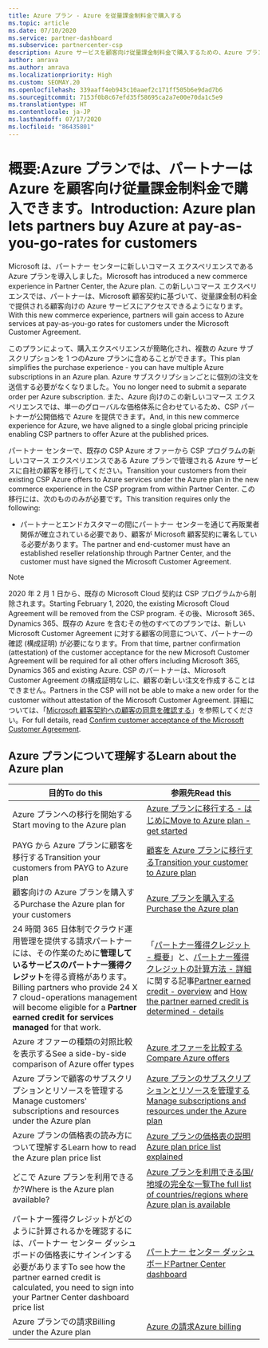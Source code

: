 ```yaml
---
title: Azure プラン - Azure を従量課金制料金で購入する
ms.topic: article
ms.date: 07/10/2020
ms.service: partner-dashboard
ms.subservice: partnercenter-csp
description: Azure サービスを顧客向け従量課金制料金で購入するための、Azure プランのコマースエクスペリエンスについて説明します。 新しいセキュリティ要件についても説明します。
author: amrava
ms.author: amrava
ms.localizationpriority: High
ms.custom: SEOMAY.20
ms.openlocfilehash: 339aaff4eb943c10aaef2c171ff505b6e9dad7b6
ms.sourcegitcommit: 7153f0b8c67efd35f58695ca2a7e00e70da1c5e9
ms.translationtype: HT
ms.contentlocale: ja-JP
ms.lasthandoff: 07/17/2020
ms.locfileid: "86435801"
---
```

# <a name="introduction-azure-plan-lets-partners-buy-azure-at-pay-as-you-go-rates-for-customers"></a><span data-ttu-id="c8b63-104">概要:Azure プランでは、パートナーは Azure を顧客向け従量課金制料金で購入できます。</span><span class="sxs-lookup"><span data-stu-id="c8b63-104">Introduction: Azure plan lets partners buy Azure at pay-as-you-go-rates for customers</span></span>

<span data-ttu-id="c8b63-105">Microsoft は、パートナー センターに新しいコマース エクスペリエンスである Azure プランを導入しました。</span><span class="sxs-lookup"><span data-stu-id="c8b63-105">Microsoft has introduced a new commerce experience in Partner Center, the Azure plan.</span></span>  <span data-ttu-id="c8b63-106">この新しいコマース エクスペリエンスでは、パートナーは、Microsoft 顧客契約に基づいて、従量課金制の料金で提供される顧客向けの Azure サービスにアクセスできるようになります。</span><span class="sxs-lookup"><span data-stu-id="c8b63-106">With this new commerce experience, partners will gain access to Azure services at pay-as-you-go rates for customers under the Microsoft Customer Agreement.</span></span>

<span data-ttu-id="c8b63-107">このプランによって、購入エクスペリエンスが簡略化され、複数の Azure サブスクリプションを 1 つのAzure プランに含めることができます。</span><span class="sxs-lookup"><span data-stu-id="c8b63-107">This plan simplifies the purchase experience - you can have multiple Azure subscriptions in an Azure plan.</span></span> <span data-ttu-id="c8b63-108">Azure サブスクリプションごとに個別の注文を送信する必要がなくなりました。</span><span class="sxs-lookup"><span data-stu-id="c8b63-108">You no longer need to submit a separate order per Azure subscription.</span></span> <span data-ttu-id="c8b63-109">また、Azure 向けのこの新しいコマース エクスペリエンスでは、単一のグローバルな価格体系に合わせているため、CSP パートナーが公開価格で Azure を提供できます。</span><span class="sxs-lookup"><span data-stu-id="c8b63-109">And, in this new commerce experience for Azure, we have aligned to a single global pricing principle enabling CSP partners to offer Azure at the published prices.</span></span>

<span data-ttu-id="c8b63-110">パートナー センターで、既存の CSP Azure オファーから CSP プログラムの新しいコマース エクスペリエンスである Azure プランで管理される Azure サービスに自社の顧客を移行してください。</span><span class="sxs-lookup"><span data-stu-id="c8b63-110">Transition your customers from their existing CSP Azure offers to Azure services under the Azure plan in the new commerce experience in the CSP program from within Partner Center.</span></span> <span data-ttu-id="c8b63-111">この移行には、次のもののみが必要です。</span><span class="sxs-lookup"><span data-stu-id="c8b63-111">This transition requires only the following:</span></span>

- <span data-ttu-id="c8b63-112">パートナーとエンドカスタマーの間にパートナー センターを通じて再販業者関係が確立されている必要であり、顧客が Microsoft 顧客契約に署名している必要があります。</span><span class="sxs-lookup"><span data-stu-id="c8b63-112">The partner and end-customer must have an established reseller relationship through Partner Center, and the customer must have signed the Microsoft Customer Agreement.</span></span>

>[!Note]
><span data-ttu-id="c8b63-113">2020 年 2 月 1 日から、既存の Microsoft Cloud 契約は CSP プログラムから削除されます。</span><span class="sxs-lookup"><span data-stu-id="c8b63-113">Starting February 1, 2020, the existing Microsoft Cloud Agreement will be removed from the CSP program.</span></span> <span data-ttu-id="c8b63-114">その後、Microsoft 365、Dynamics 365、既存の Azure を含むその他のすべてのプランでは、新しい Microsoft Customer Agreement に対する顧客の同意について、パートナーの確認 (構成証明) が必要になります。</span><span class="sxs-lookup"><span data-stu-id="c8b63-114">From that time, partner confirmation (attestation) of the customer acceptance for the new Microsoft Customer Agreement will be required for all other offers including Microsoft 365, Dynamics 365 and existing Azure.</span></span> <span data-ttu-id="c8b63-115">CSP のパートナーは、Microsoft Customer Agreement の構成証明なしに、顧客の新しい注文を作成することはできません。</span><span class="sxs-lookup"><span data-stu-id="c8b63-115">Partners in the CSP will not be able to make a new order for the customer without attestation of the Microsoft Customer Agreement.</span></span> <span data-ttu-id="c8b63-116">詳細については、「[Microsoft 顧客契約への顧客の同意を確認する](confirm-customer-agreement.md)」を参照してください。</span><span class="sxs-lookup"><span data-stu-id="c8b63-116">For full details, read [Confirm customer acceptance of the Microsoft Customer Agreement](confirm-customer-agreement.md).</span></span>


## <a name="learn-about-the-azure-plan"></a><span data-ttu-id="c8b63-117">Azure プランについて理解する</span><span class="sxs-lookup"><span data-stu-id="c8b63-117">Learn about the Azure plan</span></span>

|<span data-ttu-id="c8b63-118">**目的**</span><span class="sxs-lookup"><span data-stu-id="c8b63-118">**To do this**</span></span>   |<span data-ttu-id="c8b63-119">**参照先**</span><span class="sxs-lookup"><span data-stu-id="c8b63-119">**Read this**</span></span>   |
|------------------|---------------------|
|<span data-ttu-id="c8b63-120">Azure プランへの移行を開始する</span><span class="sxs-lookup"><span data-stu-id="c8b63-120">Start moving to the Azure plan</span></span>|[<span data-ttu-id="c8b63-121">Azure プランに移行する - はじめに</span><span class="sxs-lookup"><span data-stu-id="c8b63-121">Move to Azure plan - get started</span></span>](azure-plan-get-started.md)
|<span data-ttu-id="c8b63-122">PAYG から Azure プランに顧客を移行する</span><span class="sxs-lookup"><span data-stu-id="c8b63-122">Transition your customers from PAYG to Azure plan</span></span>|[<span data-ttu-id="c8b63-123">顧客を Azure プランに移行する</span><span class="sxs-lookup"><span data-stu-id="c8b63-123">Transition your customer to Azure plan</span></span>](azure-plan-transition.md)|
|<span data-ttu-id="c8b63-124">顧客向けの Azure プランを購入する</span><span class="sxs-lookup"><span data-stu-id="c8b63-124">Purchase the Azure plan for your customers</span></span>|[<span data-ttu-id="c8b63-125">Azure プランを購入する</span><span class="sxs-lookup"><span data-stu-id="c8b63-125">Purchase the Azure plan</span></span>](purchase-azure-plan.md)|
|<span data-ttu-id="c8b63-126">24 時間 365 日体制でクラウド運用管理を提供する請求パートナーには、その作業のために**管理しているサービスのパートナー獲得クレジット**を得る資格があります。</span><span class="sxs-lookup"><span data-stu-id="c8b63-126">Billing partners who provide 24 X 7 cloud-operations management will become eligible for a **Partner earned credit for services managed** for that work.</span></span>|<span data-ttu-id="c8b63-127">「[パートナー獲得クレジット - 概要](partner-earned-credit.md)」と、[パートナー獲得クレジットの計算方法 - 詳細](partner-earned-credit-explanation.md)に関する記事</span><span class="sxs-lookup"><span data-stu-id="c8b63-127">[Partner earned credit - overview](partner-earned-credit.md) and [How the partner earned credit is determined - details](partner-earned-credit-explanation.md)</span></span>|
|<span data-ttu-id="c8b63-128">Azure オファーの種類の対照比較を表示する</span><span class="sxs-lookup"><span data-stu-id="c8b63-128">See a side-by-side comparison of Azure offer types</span></span>|[<span data-ttu-id="c8b63-129">Azure オファーを比較する</span><span class="sxs-lookup"><span data-stu-id="c8b63-129">Compare Azure offers</span></span>](compare-azure-offers.md)|
|<span data-ttu-id="c8b63-130">Azure プランで顧客のサブスクリプションとリソースを管理する</span><span class="sxs-lookup"><span data-stu-id="c8b63-130">Manage customers' subscriptions and resources under the Azure plan</span></span>|[<span data-ttu-id="c8b63-131">Azure プランのサブスクリプションとリソースを管理する</span><span class="sxs-lookup"><span data-stu-id="c8b63-131">Manage subscriptions and resources under the Azure plan</span></span>](azure-plan-manage.md)|
|<span data-ttu-id="c8b63-132">Azure プランの価格表の読み方について理解する</span><span class="sxs-lookup"><span data-stu-id="c8b63-132">Learn how to read the Azure plan price list</span></span>   |[<span data-ttu-id="c8b63-133">Azure プランの価格表の説明</span><span class="sxs-lookup"><span data-stu-id="c8b63-133">Azure plan price list explained</span></span>](azure-plan-price-list.md)|
|<span data-ttu-id="c8b63-134">どこで Azure プランを利用できるか?</span><span class="sxs-lookup"><span data-stu-id="c8b63-134">Where is the Azure plan available?</span></span>|[<span data-ttu-id="c8b63-135">Azure プランを利用できる国/地域の完全な一覧</span><span class="sxs-lookup"><span data-stu-id="c8b63-135">The full list of countries/regions where Azure plan is available</span></span>](https://query.prod.cms.rt.microsoft.com/cms/api/am/binary/RE3QN0x)
|<span data-ttu-id="c8b63-136">パートナー獲得クレジットがどのように計算されるかを確認するには、パートナー センター ダッシュボードの価格表にサインインする必要があります</span><span class="sxs-lookup"><span data-stu-id="c8b63-136">To see how the partner earned credit is calculated, you need to sign into your Partner Center dashboard price list</span></span>|[<span data-ttu-id="c8b63-137">パートナー センター ダッシュボード</span><span class="sxs-lookup"><span data-stu-id="c8b63-137">Partner Center dashboard</span></span>](https://partner.microsoft.com/dashboard/home)|
|<span data-ttu-id="c8b63-138">Azure プランでの請求</span><span class="sxs-lookup"><span data-stu-id="c8b63-138">Billing under the Azure plan</span></span>|[<span data-ttu-id="c8b63-139">Azure の請求</span><span class="sxs-lookup"><span data-stu-id="c8b63-139">Azure billing</span></span>](azure-plan-billing.md)|